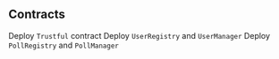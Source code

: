 ## Contracts

Deploy `Trustful` contract
Deploy `UserRegistry` and `UserManager`
Deploy `PollRegistry` and `PollManager`
